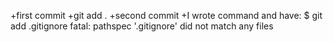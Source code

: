 +first commit
+git add .
+second commit
+I wrote command and have: 
$ git add .gitignore
fatal: pathspec '.gitignore' did not match any files
